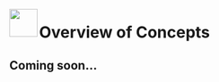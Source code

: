 <image width="50px" src="https://raw.githubusercontent.com/sminez/penrose/develop/icon.svg" align="left"></image>
# Overview of Concepts

## Coming soon...
